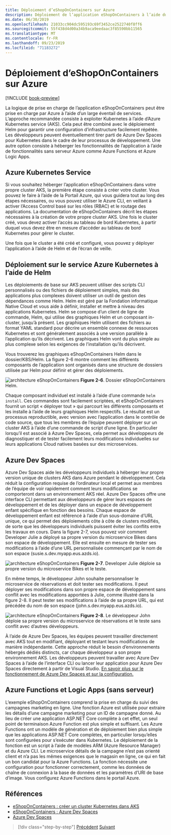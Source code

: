 ```yaml
---
title: Déploiement d’eShopOnContainers sur Azure
description: Déploiement de l’application eShopOnContainers à l’aide du service Azure Kubernetes, Helm et DevSpaces.
ms.date: 06/30/2019
ms.openlocfilehash: 21033cc904dc595193c69f3452ce2522740f8ff6
ms.sourcegitcommit: 55f438d4d00a34b9aca9eedaac3f85590bb11565
ms.translationtype: MT
ms.contentlocale: fr-FR
ms.lasthandoff: 09/23/2019
ms.locfileid: "71183272"
---
```

# <a name="deploying-eshoponcontainers-to-azure"></a>Déploiement d’eShopOnContainers sur Azure

[!INCLUDE [book-preview](../../../includes/book-preview.md)]

La logique de prise en charge de l’application eShopOnContainers peut être prise en charge par Azure à l’aide d’un large éventail de services. L’approche recommandée consiste à exploiter Kubernetes à l’aide d’Azure Kubernetes service (AKS). Cela peut être combiné avec le déploiement Helm pour garantir une configuration d’infrastructure facilement répétée. Les développeurs peuvent éventuellement tirer parti de Azure Dev Spaces pour Kubernetes dans le cadre de leur processus de développement. Une autre option consiste à héberger les fonctionnalités de l’application à l’aide de fonctionnalités sans serveur Azure comme Azure Functions et Azure Logic Apps.

## <a name="azure-kubernetes-service"></a>Azure Kubernetes Service

Si vous souhaitez héberger l’application eShopOnContainers dans votre propre cluster AKS, la première étape consiste à créer votre cluster. Vous pouvez le faire à l’aide de la Portail Azure, qui vous guidera tout au long des étapes nécessaires, ou vous pouvez utiliser le Azure CLI, en veillant à activer l’Access Control basé sur les rôles (RBAC) et le routage des applications. La documentation de eShopOnContainers décrit les étapes nécessaires à la création de votre propre cluster AKS. Une fois le cluster créé, vous devez activer l’accès au tableau de bord Kubernetes, à partir duquel vous devez être en mesure d’accéder au tableau de bord Kubernetes pour gérer le cluster.

Une fois que le cluster a été créé et configuré, vous pouvez y déployer l’application à l’aide de Helm et de l’écran de veille.

## <a name="deploying-to-azure-kubernetes-service-using-helm"></a>Déploiement sur le service Azure Kubernetes à l’aide de Helm

Les déploiements de base sur AKS peuvent utiliser des scripts CLI personnalisés ou des fichiers de déploiement simples, mais des applications plus complexes doivent utiliser un outil de gestion des dépendances comme Helm. Helm est géré par la Fondation informatique Native Cloud et vous aide à définir, installer et mettre à niveau des applications Kubernetes. Helm se compose d’un client de ligne de commande, Helm, qui utilise des graphiques Helm et un composant in-cluster, jusqu’à présent. Les graphiques Helm utilisent des fichiers au format YAML standard pour décrire un ensemble connexe de ressources Kubernetes et sont généralement associés à une version parallèle à l’application qu’ils décrivent. Les graphiques Helm vont du plus simple au plus complexe selon les exigences de l’installation qu’ils décrivent.

Vous trouverez les graphiques eShopOnContainers Helm dans le dossier/K8S/Helm. La figure 2-6 montre comment les différents composants de l’application sont organisés dans une structure de dossiers utilisée par Helm pour définir et gérer des déploiements.

![architecture eShopOnContainers](./media/eshoponcontainers-helm-folder.png)
**Figure 2-6**. Dossier eShopOnContainers Helm.

Chaque composant individuel est installé à l’aide d’une commande `helm install`. Ces commandes sont facilement scriptées, et eShopOnContainers fournit un script « déployer tout » qui parcourt les différents composants et les installe à l’aide de leurs graphiques Helm respectifs. Le résultat est un processus reproductible, avec version avec l’application dans le contrôle de code source, que tous les membres de l’équipe peuvent déployer sur un cluster AKS à l’aide d’une commande de script d’une ligne. En particulier lorsqu’il est associé à Azure Dev Spaces, cela permet aux développeurs de diagnostiquer et de tester facilement leurs modifications individuelles sur leurs applications Cloud natives basées sur des microservices.

## <a name="azure-dev-spaces"></a>Azure Dev Spaces

Azure Dev Spaces aide les développeurs individuels à héberger leur propre version unique de clusters AKS dans Azure pendant le développement. Cela réduit la configuration requise de l’ordinateur local et permet aux membres de l’équipe de voir rapidement comment leurs modifications se comporteront dans un environnement AKS réel. Azure Dev Spaces offre une interface CLI permettant aux développeurs de gérer leurs espaces de développement et de les déployer dans un espace de développement enfant spécifique en fonction des besoins. Chaque espace de développement enfant est référencé à l’aide d’un sous-domaine d’URL unique, ce qui permet des déploiements côte à côte de clusters modifiés, de sorte que les développeurs individuels puissent éviter les conflits entre les travaux en cours. Dans la figure 2-7, vous pouvez voir comment Developer Julie a déployé sa propre version du microservice Bikes dans son espace de développement. Elle est ensuite en mesure de tester ses modifications à l’aide d’une URL personnalisée commençant par le nom de son espace (susie.s.dev.myapp.eus.azds.io).

![architecture eShopOnContainers](./media/azure-devspaces-one.png)
**Figure 2-7**. Developer Julie déploie sa propre version du microservice Bikes et le teste.

En même temps, le développeur John souhaite personnaliser le microservice de réservations et doit tester ses modifications. Il peut déployer ses modifications dans son propre espace de développement sans conflit avec les modifications apportées à Julie, comme illustré dans la figure 2-8. Il peut tester ses modifications à l’aide de sa propre URL, qui est précédée du nom de son espace (john.s.dev.myapp.eus.azds.io).

![architecture eShopOnContainers](./media/azure-devspaces-two.png)
**Figure 2-8**. Le développeur John déploie sa propre version du microservice de réservations et le teste sans conflit avec d’autres développeurs.

À l’aide de Azure Dev Spaces, les équipes peuvent travailler directement avec AKS tout en modifiant, déployant et testant leurs modifications de manière indépendante. Cette approche réduit le besoin d’environnements hébergés dédiés distincts, car chaque développeur a son propre environnement AKS. Les développeurs peuvent travailler avec Azure Dev Spaces à l’aide de l’interface CLI ou lancer leur application pour Azure Dev Spaces directement à partir de Visual Studio. [En savoir plus sur le fonctionnement de Azure Dev Spaces et sur la configuration.](https://docs.microsoft.com/azure/dev-spaces/how-dev-spaces-works)

## <a name="azure-functions-and-logic-apps-serverless"></a>Azure Functions et Logic Apps (sans serveur)

L’exemple eShopOnContainers comprend la prise en charge du suivi des campagnes marketing en ligne. Une fonction Azure est utilisée pour extraire les détails d’une campagne marketing pour un ID de campagne donné. Au lieu de créer une application ASP.NET Core complète à cet effet, un seul point de terminaison Azure Function est plus simple et suffisant. Les Azure Functions ont un modèle de génération et de déploiement bien plus simple que les applications ASP.NET Core complètes, en particulier lorsqu’elles sont configurées pour s’exécuter dans Kubernetes. Le déploiement de la fonction est un script à l’aide de modèles ARM (Azure Resource Manager) et du Azure CLI. Le microservice détails de la campagne n’est pas orienté client et n’a pas les mêmes exigences que le magasin en ligne, ce qui en fait un bon candidat pour la Azure Functions. La fonction nécessite une configuration pour fonctionner correctement, comme les données de chaîne de connexion à la base de données et les paramètres d’URI de base d’image. Vous configurez Azure Functions dans le portail Azure.

## <a name="references"></a>Références

- [eShopOnContainers : créer un cluster Kubernetes dans AKS](https://github.com/dotnet-architecture/eShopOnContainers/wiki/Deploy-to-Azure-Kubernetes-Service-(AKS)#create-kubernetes-cluster-in-aks)
- [eShopOnContainers : Azure Dev Spaces](https://github.com/dotnet-architecture/eShopOnContainers/wiki/Azure-Dev-Spaces)
- [Azure Dev Spaces](https://docs.microsoft.com/azure/dev-spaces/about)

>[!div class="step-by-step"]
>[Précédent](map-eshoponcontainers-azure-services.md)
>[Suivant](centralized-configuration.md)
